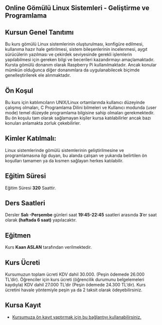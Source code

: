 ##  Online Gömülü Linux Sistemleri - Geliştirme ve Programlama 

## Kursun Genel Tanıtımı

Bu kurs gömülü Linux sistemlerinin oluşturulması, konfigüre edilmesi, kullanıma hazır hale getirilmesi, sistem bileşenlerinin incelenmesi, aygıt sürücülerin yazılması ve çekirdek seviyesinde gerekli işlemlerin yapılabilmesi için gereken bilgi ve becerileri kazandırmayı amaçlamaktadır. Kursta gömülü donanım olarak Raspberry Pi kullanılmaktadır. Ancak konular mümkün olduğunca diğer donanımlara da uygulanabilecek biçimde genelleştirilerek ele alınmaktadır. 

## Ön Koşul

Bu kurs için katılımcıların UNIX/Linux ortamlarında kullanıcı düzeyinde çalışmış olmaları, C Programlama Dilini bilmeleri ve Kullanıcı modunda (user mode) temel düzeyde programlama bilgisine sahip olmaları gerekmektedir. Bu ön koşulu tam olarak sağlamayan kişiler kursa katılabilirler ancak bazı konuları anlamakta zorluk çekebilirler.

## Kimler Katılmalı: 

Linux sistemlerinde gömülü sistemlerinin geliştirilmesine ve programlamasına ilgi duyan, bu alanda çalışan ve yukarıda belirtilen ön koşulları tamamen ya da kısmen sağlayan herkes katılabilir. 

## Eğitim Süresi

Eğitim Süresi __320__ Saattir.

## Ders Saatleri

Dersler __Salı -Perşembe__ günleri saat __19:45-22:45__ saatleri arasında __3__’er saat olarak __(haftada 6 saat)__ yapılacaktır.

## Eğitmen
Kurs __Kaan ASLAN__ tarafından verilmektedir.

## Kurs Ücreti
Kursumuzun toplam ücreti KDV dahil 30.000. (Peşin ödemede 26.000 TL’dir). Öğrenciler için kurs ücreti (öğrencilik durumunu belgelemeleri kaydıyla) KDV dahil 27.000 TL’dir (Peşin ödemede 24.300 TL’dir). Kurs ücretini havale yöntemiyle peşin ya da 2 taksit olarak ödeyebilirsiniz.

## Kursa Kayıt
+ [Kursumuza ön kayıt yaptırmak için bu bağlantıyı kullanabilirsiniz.]()

